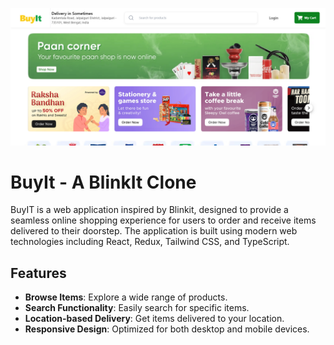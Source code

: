 ![main](buyit-git-1.png)

# BuyIt - A BlinkIt Clone

BuyIT is a web application inspired by Blinkit, designed to provide a seamless online shopping experience for users to order and receive items delivered to their doorstep. The application is built using modern web technologies including React, Redux, Tailwind CSS, and TypeScript.

## Features

- **Browse Items**: Explore a wide range of products.
- **Search Functionality**: Easily search for specific items.
- **Location-based Delivery**: Get items delivered to your location.
- **Responsive Design**: Optimized for both desktop and mobile devices.
